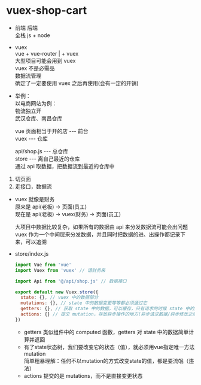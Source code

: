 # vuex-shop-cart

- 前端 后端  
  全栈 js + node  

- vuex  
  vue + vue-router | + vuex  
  大型项目可能会用到 vuex  
  vuex 不是必需品  
  数据流管理  
  确定了一定要使用 vuex 之后再使用(会有一定的开销)  

- 举例：  
  以电商网站为例：  
  物流独立开  
  武汉仓库、南昌仓库  

  vue 页面相当于开的店 --- 前台  
  vuex --- 仓库  

  api/shop.js --- 总仓库  
  store --- 离自己最近的仓库  
  通过 api 取数据，把数据流到最近的仓库中  

1. 切页面  
2. 走接口，数据流  

- vuex 就像是财务  
  原来是 api(老板) -> 页面(员工)  
  现在是 api(老板) -> vuex(财务) -> 页面(员工)  

  大项目中数据比较复杂，如果所有的数据由 api 来分发数据流可能会出问题  
  vuex 作为一个中间层来分发数据，并且同时把数据的进、出操作都记录下来，可以追溯  

- store/index.js  
  ```js
  import Vue from 'vue'
  import Vuex from 'vuex' // 请财务来

  import Api from '@/api/shop.js' // 数据接口

  export default new Vuex.store({
    state: {}, // vuex 中的数据部分
    mutations: {}, // state 中的数据变更等等都必须通过它
    getters: {}, // 获取 state 中的数据，可以缓存，只有请求的时候 state 中的数据变了才会再次执行
    actions: {} // 提交 mutation，存放异步操作的地方(异步请求数据/异步修改之后提交给 mutation 操作修改)
  })
  ```
  + getters 类似组件中的 computed 函数，getters 对 state 中的数据简单计算并返回  
  + 有了state状态树，我们要改变它的状态（值），就必须用vue指定唯一方法 mutation  
    简单粗暴理解：任何不以mutation的方式改变state的值，都是耍流氓（违法）  
  + actions 提交的是 mutations，而不是直接变更状态  
